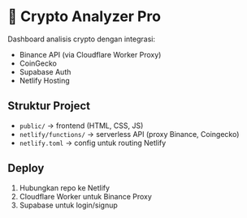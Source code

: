 # 🚀 Crypto Analyzer Pro

Dashboard analisis crypto dengan integrasi:
- Binance API (via Cloudflare Worker Proxy)
- CoinGecko
- Supabase Auth
- Netlify Hosting

## Struktur Project
- `public/` → frontend (HTML, CSS, JS)
- `netlify/functions/` → serverless API (proxy Binance, Coingecko)
- `netlify.toml` → config untuk routing Netlify

## Deploy
1. Hubungkan repo ke Netlify
2. Cloudflare Worker untuk Binance Proxy
3. Supabase untuk login/signup
